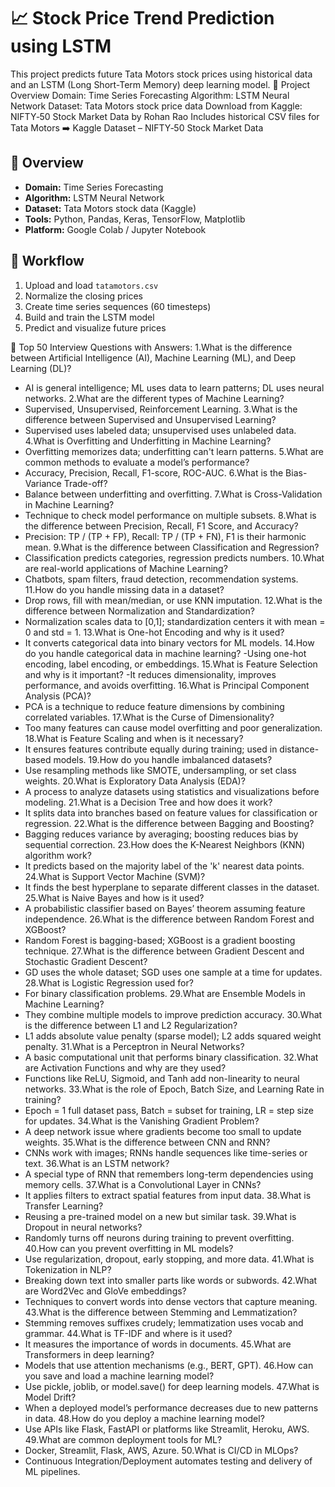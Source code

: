 # 📈 Stock Price Trend Prediction using LSTM

This project predicts future Tata Motors stock prices using historical data and an LSTM (Long Short-Term Memory) deep learning model.
📌 Project Overview
Domain: Time Series Forecasting
Algorithm: LSTM Neural Network
Dataset: Tata Motors stock price data
Download from Kaggle: NIFTY‑50 Stock Market Data by Rohan Rao
Includes historical CSV files for Tata Motors
➡️ Kaggle Dataset – NIFTY‑50 Stock Market Data

## 📌 Overview
- **Domain:** Time Series Forecasting  
- **Algorithm:** LSTM Neural Network  
- **Dataset:** Tata Motors stock data (Kaggle)  
- **Tools:** Python, Pandas, Keras, TensorFlow, Matplotlib  
- **Platform:** Google Colab / Jupyter Notebook  

## 🔄 Workflow
1. Upload and load `tatamotors.csv`  
2. Normalize the closing prices  
3. Create time series sequences (60 timesteps)  
4. Build and train the LSTM model  
5. Predict and visualize future prices

🧠 Top 50 Interview Questions with Answers:
1.What is the difference between Artificial Intelligence (AI), Machine Learning (ML), and Deep Learning (DL)?
- AI is general intelligence; ML uses data to learn patterns; DL uses neural networks.
2.What are the different types of Machine Learning?
- Supervised, Unsupervised, Reinforcement Learning.
3.What is the difference between Supervised and Unsupervised Learning?
- Supervised uses labeled data; unsupervised uses unlabeled data.
4.What is Overfitting and Underfitting in Machine Learning?
- Overfitting memorizes data; underfitting can't learn patterns.
5.What are common methods to evaluate a model’s performance?
- Accuracy, Precision, Recall, F1-score, ROC-AUC.
6.What is the Bias-Variance Trade-off?
- Balance between underfitting and overfitting.
7.What is Cross-Validation in Machine Learning?
- Technique to check model performance on multiple subsets.
8.What is the difference between Precision, Recall, F1 Score, and Accuracy?
- Precision: TP / (TP + FP), Recall: TP / (TP + FN), F1 is their harmonic mean.
9.What is the difference between Classification and Regression?
- Classification predicts categories, regression predicts numbers.
10.What are real-world applications of Machine Learning?
- Chatbots, spam filters, fraud detection, recommendation systems.
11.How do you handle missing data in a dataset?
- Drop rows, fill with mean/median, or use KNN imputation.
12.What is the difference between Normalization and Standardization?
- Normalization scales data to [0,1]; standardization centers it with mean = 0 and std = 1.
13.What is One-hot Encoding and why is it used?
- It converts categorical data into binary vectors for ML models.
14.How do you handle categorical data in machine learning?
-Using one-hot encoding, label encoding, or embeddings.
15.What is Feature Selection and why is it important?
-It reduces dimensionality, improves performance, and avoids overfitting.
16.What is Principal Component Analysis (PCA)?
- PCA is a technique to reduce feature dimensions by combining correlated variables.
17.What is the Curse of Dimensionality?
- Too many features can cause model overfitting and poor generalization.
18.What is Feature Scaling and when is it necessary?
- It ensures features contribute equally during training; used in distance-based models.
19.How do you handle imbalanced datasets?
- Use resampling methods like SMOTE, undersampling, or set class weights.
20.What is Exploratory Data Analysis (EDA)?
- A process to analyze datasets using statistics and visualizations before modeling.
21.What is a Decision Tree and how does it work?
- It splits data into branches based on feature values for classification or regression.
22.What is the difference between Bagging and Boosting?
- Bagging reduces variance by averaging; boosting reduces bias by sequential correction.
23.How does the K-Nearest Neighbors (KNN) algorithm work?
- It predicts based on the majority label of the 'k' nearest data points.
24.What is Support Vector Machine (SVM)?
- It finds the best hyperplane to separate different classes in the dataset.
25.What is Naive Bayes and how is it used?
- A probabilistic classifier based on Bayes’ theorem assuming feature independence.
26.What is the difference between Random Forest and XGBoost?
- Random Forest is bagging-based; XGBoost is a gradient boosting technique.
27.What is the difference between Gradient Descent and Stochastic Gradient Descent?
- GD uses the whole dataset; SGD uses one sample at a time for updates.
28.What is Logistic Regression used for?
- For binary classification problems.
29.What are Ensemble Models in Machine Learning?
- They combine multiple models to improve prediction accuracy.
30.What is the difference between L1 and L2 Regularization?
- L1 adds absolute value penalty (sparse model); L2 adds squared weight penalty.
31.What is a Perceptron in Neural Networks?
- A basic computational unit that performs binary classification.
32.What are Activation Functions and why are they used?
- Functions like ReLU, Sigmoid, and Tanh add non-linearity to neural networks.
33.What is the role of Epoch, Batch Size, and Learning Rate in training?
- Epoch = 1 full dataset pass, Batch = subset for training, LR = step size for updates.
34.What is the Vanishing Gradient Problem?
- A deep network issue where gradients become too small to update weights.
35.What is the difference between CNN and RNN?
- CNNs work with images; RNNs handle sequences like time-series or text.
36.What is an LSTM network?
- A special type of RNN that remembers long-term dependencies using memory cells.
37.What is a Convolutional Layer in CNNs?
- It applies filters to extract spatial features from input data.
38.What is Transfer Learning?
- Reusing a pre-trained model on a new but similar task.
39.What is Dropout in neural networks?
- Randomly turns off neurons during training to prevent overfitting.
40.How can you prevent overfitting in ML models?
- Use regularization, dropout, early stopping, and more data.
41.What is Tokenization in NLP?
- Breaking down text into smaller parts like words or subwords.
42.What are Word2Vec and GloVe embeddings?
- Techniques to convert words into dense vectors that capture meaning.
43.What is the difference between Stemming and Lemmatization?
- Stemming removes suffixes crudely; lemmatization uses vocab and grammar.
44.What is TF-IDF and where is it used?
- It measures the importance of words in documents.
45.What are Transformers in deep learning?
- Models that use attention mechanisms (e.g., BERT, GPT).
46.How can you save and load a machine learning model?
- Use pickle, joblib, or model.save() for deep learning models.
47.What is Model Drift?
- When a deployed model’s performance decreases due to new patterns in data.
48.How do you deploy a machine learning model?
- Use APIs like Flask, FastAPI or platforms like Streamlit, Heroku, AWS.
49.What are common deployment tools for ML?
- Docker, Streamlit, Flask, AWS, Azure.
50.What is CI/CD in MLOps?
- Continuous Integration/Deployment automates testing and delivery of ML pipelines.
